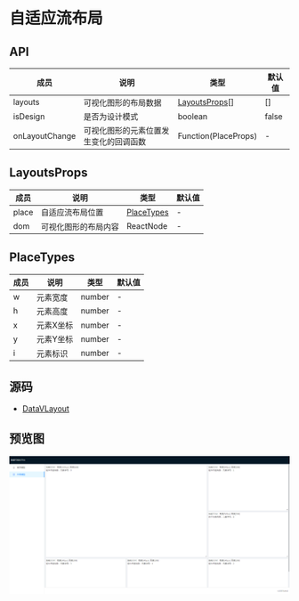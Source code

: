 # 自适应流布局

## API

| 成员 | 说明 | 类型 | 默认值 |
| --- | --- | --- | --- |
| layouts | 可视化图形的布局数据 | [LayoutsProps](#layoutsprops)[] | [] |
| isDesign | 是否为设计模式 | boolean | false |
| onLayoutChange | 可视化图形的元素位置发生变化的回调函数 | Function(PlaceProps) | - |

## LayoutsProps

| 成员 | 说明 | 类型 | 默认值 |
| --- | --- | --- | --- |
| place | 自适应流布局位置 | [PlaceTypes](#placetypes) | - |
| dom | 可视化图形的布局内容 | ReactNode | - |

## PlaceTypes

| 成员 | 说明 | 类型 | 默认值 |
| --- | --- | --- | --- |
| w | 元素宽度 | number | - |
| h | 元素高度 | number | - |
| x | 元素X坐标 | number | - |
| y | 元素Y坐标 | number | - |
| i | 元素标识 | number | - |

## 源码

- [DataVLayout](../src/components/layout-grid-responsive)

## 预览图

![自适应流布局](./images/20180712195927.png)
